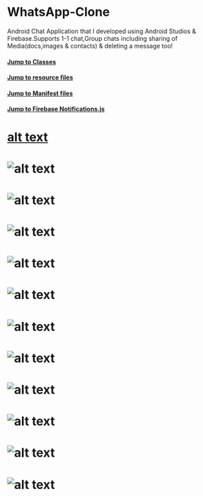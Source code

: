 # WhatsApp-Clone
 Android Chat Application that I developed using Android Studios & Firebase.Supports 1-1 chat,Group chats including sharing of Media(docs,images & contacts) & deleting a message too!

#### [Jump to Classes](https://github.com/beerwithstraw/WhatsApp-Clone-Android/tree/master/WhatsApp/app/src/main/java/com/github/markpairdha/whatsapp)
#### [Jump to resource files](https://github.com/beerwithstraw/WhatsApp-Clone-Android/tree/master/WhatsApp/app/src/main/res/layout)
#### [Jump to Manifest files](https://github.com/beerwithstraw/WhatsApp-Clone-Android/blob/master/WhatsApp/app/src/main/AndroidManifest.xml)
#### [Jump to Firebase Notifications.js](https://github.com/beerwithstraw/WhatsApp-Clone-Android/blob/master/Notification/functions/index.js)

# [alt text](https://github.com/beerwithstraw/WhatsApp-Clone-Android/blob/master/snaps/chat01.png)
# ![alt text](https://github.com/beerwithstraw/WhatsApp-Clone-Android/blob/master/snaps/chat1.png)
# ![alt text](https://github.com/beerwithstraw/WhatsApp-Clone-Android/blob/master/snaps/groups.png)
# ![alt text](https://github.com/beerwithstraw/WhatsApp-Clone-Android/blob/master/snaps/overview.png)
# ![alt text](https://github.com/beerwithstraw/WhatsApp-Clone-Android/blob/master/snaps/requests.png)
# ![alt text](https://github.com/beerwithstraw/WhatsApp-Clone-Android/blob/master/snaps/storage.png)
# ![alt text](https://github.com/beerwithstraw/WhatsApp-Clone-Android/blob/master/snaps/firebase-init.png)
# ![alt text](https://github.com/beerwithstraw/WhatsApp-Clone-Android/blob/master/snaps/firebase-cli.png)
# ![alt text](https://github.com/beerwithstraw/WhatsApp-Clone-Android/blob/master/snaps/js.png)
# ![alt text](https://github.com/beerwithstraw/WhatsApp-Clone-Android/blob/master/snaps/deploy.png)
# ![alt text](https://github.com/beerwithstraw/WhatsApp-Clone-Android/blob/master/snaps/functions.png)
# ![alt text](https://github.com/beerwithstraw/WhatsApp-Clone-Android/blob/master/snaps/health.png)
